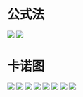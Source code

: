 # 公式法
![](https://gitee.com/guuest/images/raw/master/img/20210609150225.png)
![](https://gitee.com/guuest/images/raw/master/img/image-20210609162235486.png)


# 卡诺图
![](https://gitee.com/guuest/images/raw/master/img/20210609143351.png)
![](https://gitee.com/guuest/images/raw/master/img/20210609143601.png)
![](https://gitee.com/guuest/images/raw/master/img/20210609143727.png)
![](https://gitee.com/guuest/images/raw/master/img/20210609151641.png)
![](https://gitee.com/guuest/images/raw/master/img/20210609151840.png)
![](https://gitee.com/guuest/images/raw/master/img/20210609153923.png)
![](https://gitee.com/guuest/images/raw/master/img/20210609154407.png)
![](https://gitee.com/guuest/images/raw/master/img/20210609155737.png)
